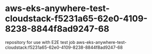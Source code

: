 # aws-eks-anywhere-test-cloudstack-f5231a65-62e0-4109-8238-8844f8ad9247-68
repository for use with E2E test job aws-eks-anywhere-test-cloudstack:f5231a65-62e0-4109-8238-8844f8ad9247-68

